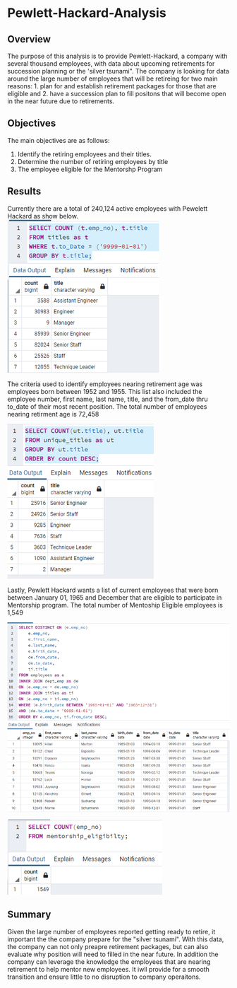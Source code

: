 # Pewlett-Hackard-Analysis

## Overview
The purpose of this analysis is to provide Pewlett-Hackard, a company with several thousand employees, with data about upcoming retirements for succession planning or the 'silver tsunami".
The company is looking for data around the large number of employees that will be retireing for two main reasons: 1. plan for and establish retirement packages for those that are eligible and 2. have a succession plan to fill positons that will become open in the near future due to retirements.

## Objectives
The main objectives are as follows:
1. Identify the retiring employees and their titles.
2. Determine the number of retiring employees by title
3. The employee eligible for the Mentorshp Program

## Results
Currently there are a total of 240,124 active employees with Pewelett Hackard as show below.
![Fig1](https://github.com/eburneo/Pewlett-Hackard-Analysis/blob/main/Images/Fig1.png)

The criteria used to identify employees nearing retirement age was employees born between 1952 and 1955. This list also included the employee number, first name, last name, title, 
and the from_date thru to_date of their most recent position. The total number of employees nearing retirment age is 72,458

![Fig2](https://github.com/eburneo/Pewlett-Hackard-Analysis/blob/main/Images/Fig2.png)

Lastly, Pewlett Hackard wants a list of current employees that were born between January 01, 1965 and December that are eligible to participate in Mentorship program.
The total number of Mentoship Eligible employees is 1,549

![Fig4](https://github.com/eburneo/Pewlett-Hackard-Analysis/blob/main/Images/Fig4.png)

![Fig5](https://github.com/eburneo/Pewlett-Hackard-Analysis/blob/main/Images/Fig5.png)

## Summary
Given the large number of employees reported getting ready to retire, it important the the company prepare for the "silver tsunami". With this data, the company can not only preapre retirement packages, but can also evaluate why position will need to filled in the near future. In addition the company can leverage the knowledge the employees that are nearing retirement to help mentor new employees. It iwll provide for a smooth transition and ensure little to no  disruption to company operaitons. 
